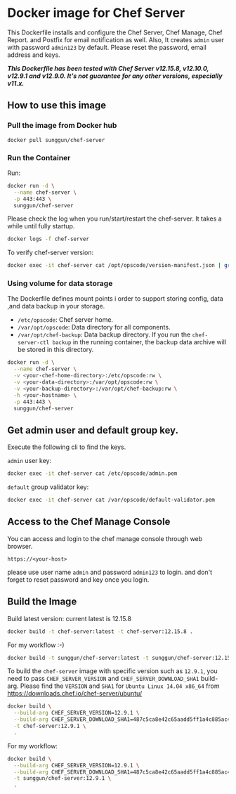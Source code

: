 # Docker image for Chef Server

This Dockerfile installs and configure the Chef Server, Chef Manage, Chef Report. and Postfix for email notification as well.
Also, It creates `admin` user with password `admin123` by default. Please reset the password, email address and keys.

***This Dockerfile has been tested with Chef Server v12.15.8, v12.10.0, v12.9.1 and v12.9.0. It's not guarantee for any other versions, especially v11.x.***

## How to use this image

### Pull the image from Docker hub

```
docker pull sunggun/chef-server
```

### Run the Container

Run:
```bash
docker run -d \
  --name chef-server \
  -p 443:443 \
  sunggun/chef-server
```

Please check the log when you run/start/restart the chef-server. It takes a while until fully startup.
```bash
docker logs -f chef-server
```

To verify chef-server version:
```bash
docker exec -it chef-server cat /opt/opscode/version-manifest.json | grep build_version
```

### Using volume for data storage
The Dockerfile defines mount points i order to support storing config, data ,and data backup in your storage.

* `/etc/opscode`: Chef server home.
* `/var/opt/opscode`: Data directory for all components.
* `/var/opt/chef-backup`: Data backup directory. If you run the `chef-server-ctl backup` in the running container, the backup data archive will be stored in this directory.

```bash
docker run -d \
  --name chef-server \
  -v <your-chef-home-directory>:/etc/opscode:rw \
  -v <your-data-directory>:/var/opt/opscode:rw \
  -v <your-backup-directory>:/var/opt/chef-backup:rw \
  -h <your-hostname> \
  -p 443:443 \
  sunggun/chef-server
```

## Get admin user and default group key.

Execute the following cli to find the keys.

`admin` user key:
```bash
docker exec -it chef-server cat /etc/opscode/admin.pem
```

`default` group validator key:
```bash
docker exec -it chef-server cat /var/opscode/default-validator.pem
```

## Access to the Chef Manage Console

You can access and login to the chef manage console through web browser.
```
https://<your-host>
```
please use user name `admin` and password `admin123` to login. and don't forget to reset password and key once you login.


## Build the Image

Build latest version: current latest is 12.15.8
```bash
docker build -t chef-server:latest -t chef-server:12.15.8 .
```

For my workflow :-)
```bash
docker build -t sunggun/chef-server:latest -t sunggun/chef-server:12.15.8 .
```

To build the `chef-server` image with specific version such as `12.9.1`, you need to pass `CHEF_SERVER_VERSION` and `CHEF_SERVER_DOWNLOAD_SHA1` build-arg.
Please find the `VERSION` and `SHA1` for `Ubuntu Linux 14.04 x86_64` from <https://downloads.chef.io/chef-server/ubuntu/>

```bash
docker build \
  --build-arg CHEF_SERVER_VERSION=12.9.1 \
  --build-arg CHEF_SERVER_DOWNLOAD_SHA1=487c5ca8e42c65aadd5ff1a4c885ac4f0acefa2c \
  -t chef-server:12.9.1 \
  .
```

For my workflow:
```bash
docker build \
  --build-arg CHEF_SERVER_VERSION=12.9.1 \
  --build-arg CHEF_SERVER_DOWNLOAD_SHA1=487c5ca8e42c65aadd5ff1a4c885ac4f0acefa2c \
  -t sunggun/chef-server:12.9.1 \
  .
```
